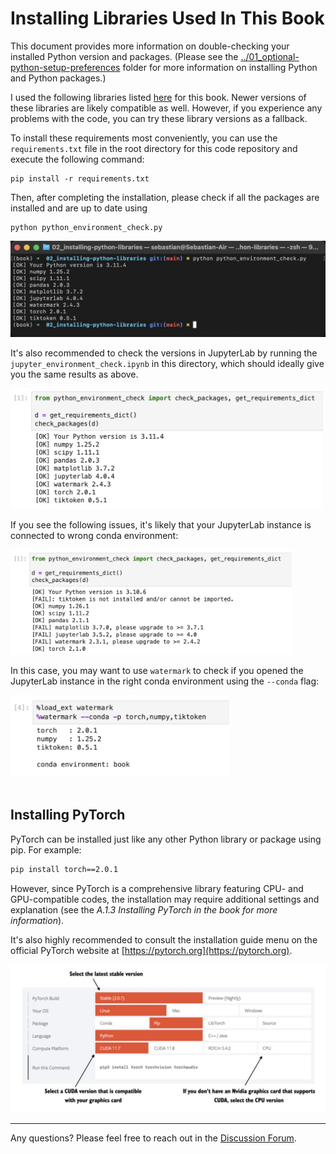 # Installing Libraries Used In This Book

This document provides more information on double-checking your installed Python version and packages. (Please see the [../01_optional-python-setup-preferences](../01_optional-python-setup-preferences) folder for more information on installing Python and Python packages.)

I used the following libraries listed [here](https://github.com/rasbt/LLMs-from-scratch/blob/main/requirements.txt) for this book. Newer versions of these libraries are likely compatible as well. However, if you experience any problems with the code, you can try these library versions as a fallback.

To install these requirements most conveniently, you can use the `requirements.txt` file in the root directory for this code repository and execute the following command:

```
pip install -r requirements.txt
```


Then, after completing the installation, please check if all the packages are installed and are up to date using

```
python python_environment_check.py
```

<img src="figures/check_1.jpg" width="600px">

It's also recommended to check the versions in JupyterLab by running the `jupyter_environment_check.ipynb` in this directory, which should ideally give you the same results as above.

<img src="figures/check_2.jpg" width="500px">

If you see the following issues, it's likely that your JupyterLab instance is connected to wrong conda environment:

<img src="figures/jupyter-issues.jpg" width="450px">

In this case, you may want to use `watermark` to check if you opened the JupyterLab instance in the right conda environment using the `--conda` flag:

<img src="figures/watermark.jpg" width="350px">


<br>
<br>


## Installing PyTorch

PyTorch can be installed just like any other Python library or package using pip. For example:

```bash
pip install torch==2.0.1
```

However, since PyTorch is a comprehensive library featuring CPU- and GPU-compatible codes, the installation may require additional settings and explanation (see the *A.1.3 Installing PyTorch in the book for more information*).

It's also highly recommended to consult the installation guide menu on the official PyTorch website at [https://pytorch.org](https://pytorch.org).

<img src="figures/pytorch-installer.jpg" width="600px">



---




Any questions? Please feel free to reach out in the [Discussion Forum](https://github.com/rasbt/LLMs-from-scratch/discussions).

